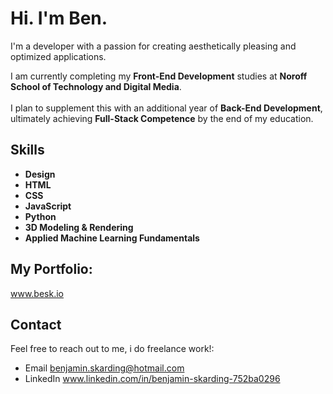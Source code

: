 # Hi. I'm Ben.

I'm a developer with a passion for creating aesthetically pleasing and optimized applications.

I am currently completing my **Front-End Development** studies at **Noroff School of Technology and Digital Media**.<br><br> I plan to supplement this with an additional year of **Back-End Development**, ultimately achieving **Full-Stack Competence** by the end of my education.

## Skills
- **Design**
- **HTML**
- **CSS**
- **JavaScript**
- **Python**
- **3D Modeling & Rendering**
- **Applied Machine Learning Fundamentals**

## My Portfolio:
www.besk.io


## Contact
Feel free to reach out to me, i do freelance work!:
- Email benjamin.skarding@hotmail.com
- LinkedIn www.linkedin.com/in/benjamin-skarding-752ba0296
